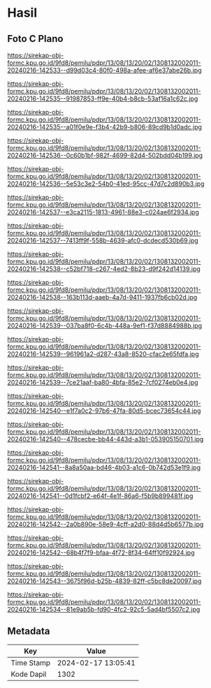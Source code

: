 # Hasil

## Foto C Plano

https://sirekap-obj-formc.kpu.go.id/9fd8/pemilu/pdpr/13/08/13/20/02/1308132002011-20240216-142533--d99d03c4-80f0-498a-afee-af6e37abe26b.jpg

https://sirekap-obj-formc.kpu.go.id/9fd8/pemilu/pdpr/13/08/13/20/02/1308132002011-20240216-142535--91987853-ff9e-40b4-b8cb-53af16a1c62c.jpg

https://sirekap-obj-formc.kpu.go.id/9fd8/pemilu/pdpr/13/08/13/20/02/1308132002011-20240216-142535--a01f0e9e-f3b4-42b9-b806-89cd9b1d0adc.jpg

https://sirekap-obj-formc.kpu.go.id/9fd8/pemilu/pdpr/13/08/13/20/02/1308132002011-20240216-142536--0c60b1bf-982f-4699-82d4-502bdd04b199.jpg

https://sirekap-obj-formc.kpu.go.id/9fd8/pemilu/pdpr/13/08/13/20/02/1308132002011-20240216-142536--5e53c3e2-54b0-41ed-95cc-47d7c2d890b3.jpg

https://sirekap-obj-formc.kpu.go.id/9fd8/pemilu/pdpr/13/08/13/20/02/1308132002011-20240216-142537--e3ca2115-1813-4961-88e3-c024ae6f2934.jpg

https://sirekap-obj-formc.kpu.go.id/9fd8/pemilu/pdpr/13/08/13/20/02/1308132002011-20240216-142537--7413ff9f-558b-4639-afc0-dcdecd530b69.jpg

https://sirekap-obj-formc.kpu.go.id/9fd8/pemilu/pdpr/13/08/13/20/02/1308132002011-20240216-142538--c52bf718-c267-4ed2-8b23-d9f242d14139.jpg

https://sirekap-obj-formc.kpu.go.id/9fd8/pemilu/pdpr/13/08/13/20/02/1308132002011-20240216-142538--163b113d-aaeb-4a7d-9411-1937fb6cb02d.jpg

https://sirekap-obj-formc.kpu.go.id/9fd8/pemilu/pdpr/13/08/13/20/02/1308132002011-20240216-142539--037ba8f0-6c4b-448a-9ef1-f37d8884988b.jpg

https://sirekap-obj-formc.kpu.go.id/9fd8/pemilu/pdpr/13/08/13/20/02/1308132002011-20240216-142539--961961a2-d287-43a8-8520-cfac2e65fdfa.jpg

https://sirekap-obj-formc.kpu.go.id/9fd8/pemilu/pdpr/13/08/13/20/02/1308132002011-20240216-142539--7ce21aaf-ba80-4bfa-85e2-7cf0274eb0e4.jpg

https://sirekap-obj-formc.kpu.go.id/9fd8/pemilu/pdpr/13/08/13/20/02/1308132002011-20240216-142540--e1f7a0c2-97b6-47fa-80d5-bcec73654c44.jpg

https://sirekap-obj-formc.kpu.go.id/9fd8/pemilu/pdpr/13/08/13/20/02/1308132002011-20240216-142540--478cecbe-bb44-443d-a3b1-053905150701.jpg

https://sirekap-obj-formc.kpu.go.id/9fd8/pemilu/pdpr/13/08/13/20/02/1308132002011-20240216-142541--8a8a50aa-bd46-4b03-a1c6-0b742d53e1f9.jpg

https://sirekap-obj-formc.kpu.go.id/9fd8/pemilu/pdpr/13/08/13/20/02/1308132002011-20240216-142541--0d1fcbf2-e64f-4e1f-86a6-f5b9b899481f.jpg

https://sirekap-obj-formc.kpu.go.id/9fd8/pemilu/pdpr/13/08/13/20/02/1308132002011-20240216-142542--2a0b890e-58e9-4cff-a2d0-88d4d5b6577b.jpg

https://sirekap-obj-formc.kpu.go.id/9fd8/pemilu/pdpr/13/08/13/20/02/1308132002011-20240216-142542--68b4f7f9-bfaa-4f72-8f34-64ff10f92924.jpg

https://sirekap-obj-formc.kpu.go.id/9fd8/pemilu/pdpr/13/08/13/20/02/1308132002011-20240216-142543--3675f96d-b25b-4839-82ff-c5bc8de20097.jpg

https://sirekap-obj-formc.kpu.go.id/9fd8/pemilu/pdpr/13/08/13/20/02/1308132002011-20240216-142534--81e9ab5b-fd90-4fc2-92c5-5ad4bf5507c2.jpg


## Metadata

| Key        | Value               |
| ---------- | ------------------- |
| Time Stamp | 2024-02-17 13:05:41 |
| Kode Dapil | 1302                |



